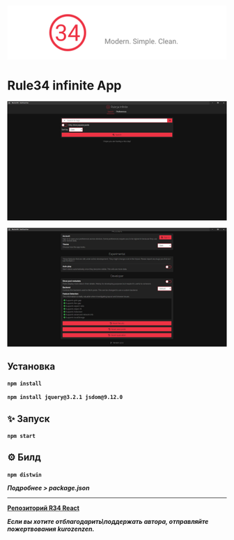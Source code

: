 ![banner](/images/banner.png)

# Rule34 infinite App

![preview](/images/screenshot-0.jpg)

![preview](/images/screenshot-1.jpg)

## Установка 

**`npm install`**

**`npm install jquery@3.2.1 jsdom@9.12.0`**

## :sparkles: Запуск

**`npm start`**

## :gear: Билд

**`npm distwin`**

**_Подробнее > package.json_**

* * *

**[Репозиторий R34 React](https://github.com/kurozenzen/r34-react)**

**_Если вы хотите отблагодарить\поддержать автора, отправляйте пожертвования kurozenzen._**
